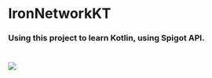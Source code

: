 # IronNetworkKT
<h3>Using this project to learn Kotlin, using Spigot API.
<br><br><br><img src="https://skillicons.dev/icons?i=kotlin" />
